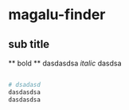 # magalu-finder

## sub title

** bold ** dasdasdsa *italic* dasdsa

```bash

# dsadasd
dasdasdsa
dasdasdsa

```
